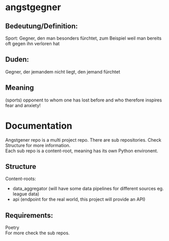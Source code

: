 # angstgegner
## Bedeutung/Definition:
Sport: Gegner, den man besonders fürchtet, zum Beispiel weil man bereits oft gegen ihn verloren hat
## Duden:
Gegner, der jemandem nicht liegt, den jemand fürchtet

## Meaning
(sports) opponent to whom one has lost before and who therefore inspires fear and anxiety!


# Documentation
Angstgener repo is a multi project repo. There are sub repositories. Check Structure for more information.<br>
Each sub repo is a content-root, meaning has its own Python environent.
## Structure
Content-roots:
* data_aggregator (will have some data pipelines for different sources eg. league data)
* api (endpoint for the real world, this project will provide an API)

## Requirements:
Poetry<br>
For more check the sub repos.